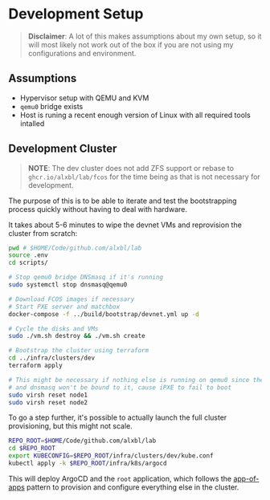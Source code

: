 # Development Setup

> **Disclaimer**: A lot of this makes assumptions about my own setup, so it will most likely not
> work out of the box if you are not using my configurations and environment.

## Assumptions

* Hypervisor setup with QEMU and KVM
* `qemu0` bridge exists
* Host is runing a recent enough version of Linux with all required tools intalled

## Development Cluster

> **NOTE**: The dev cluster does not add ZFS support or rebase to `ghcr.io/alxbl/lab/fcos`
> for the time being as that is not necessary for development.

The purpose of this is to be able to iterate and test the bootstrapping process quickly
without having to deal with hardware.

It takes about 5-6 minutes to wipe the devnet VMs and reprovision the cluster from scratch:

```sh
pwd # $HOME/Code/github.com/alxbl/lab
source .env
cd scripts/

# Stop qemu0 bridge DNSmasq if it's running
sudo systemctl stop dnsmasq@qemu0

# Download FCOS images if necessary
# Start PXE server and matchbox
docker-compose -f ../build/bootstrap/devnet.yml up -d

# Cycle the disks and VMs
sudo ./vm.sh destroy && ./vm.sh create

# Bootstrap the cluster using terraform
cd ../infra/clusters/dev
terraform apply

# This might be necessary if nothing else is running on qemu0 since the iface will be down 
# and dnsmasq won't be bound to it, cause iPXE to fail to boot
sudo virsh reset node1
sudo virsh reset node2
```

To go a step further, it's possible to actually launch the full cluster provisioning, but this might not scale.

```sh
REPO_ROOT=$HOME/Code/github.com/alxbl/lab
cd $REPO_ROOT
export KUBECONFIG=$REPO_ROOT/infra/clusters/dev/kube.conf
kubectl apply -k $REPO_ROOT/infra/k8s/argocd
```

This will deploy ArgoCD and the `root` application, which follows the [app-of-apps][argocd-apps]
pattern to provision and configure everything else in the cluster.

[argocd-apps]: https://argo-cd.readthedocs.io/en/stable/operator-manual/cluster-bootstrapping/#app-of-apps-pattern
